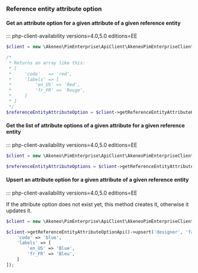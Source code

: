 ### Reference entity attribute option

#### Get an attribute option for a given attribute of a given reference entity
::: php-client-availability versions=4.0,5.0 editions=EE

```php
$client = new \Akeneo\PimEnterprise\ApiClient\AkeneoPimEnterpriseClientBuilder('http://akeneo.com/')->buildAuthenticatedByPassword('client_id', 'secret', 'admin', 'admin');

/*
 * Returns an array like this:
 * [
 *     'code'   => 'red',
 *     'labels' => [
 *         'en_US' => 'Red',
 *         'fr_FR' => 'Rouge',
 *     ]
 * ]
 */
$referenceEntityAttributeOption = $client->getReferenceEntityAttributeOptionApi()->get('designer', 'favorite_color', 'red');
```

#### Get the list of attribute options of a given attribute for a given reference entity
::: php-client-availability versions=4.0,5.0 editions=EE

```php
$client = new \Akeneo\PimEnterprise\ApiClient\AkeneoPimEnterpriseClientBuilder('http://akeneo.com/')->buildAuthenticatedByPassword('client_id', 'secret', 'admin', 'admin');

$referenceEntityAttributeOptions = $client->getReferenceEntityAttributeOptionApi()->all('designer', 'favorite_color');
```

#### Upsert an attribute option for a given attribute of a given reference entity
::: php-client-availability versions=4.0,5.0 editions=EE

If the attribute option does not exist yet, this method creates it, otherwise it updates it.

```php
$client = new \Akeneo\PimEnterprise\ApiClient\AkeneoPimEnterpriseClientBuilder('http://akeneo.com/')->buildAuthenticatedByPassword('client_id', 'secret', 'admin', 'admin');

$client->getReferenceEntityAttributeOptionApi()->upsert('designer', 'favorite_color', 'blue', [
    'code' => 'blue',
    'labels' => [
        'en_US' => 'Blue',
        'fr_FR' => 'Bleu',
    ]
]);
```
